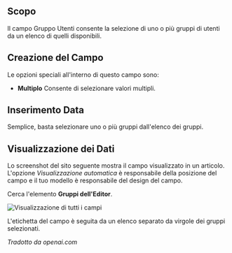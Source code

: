 <!-- Filename: J3.x:Adding_custom_fields/Usergroup_Field / Display title: Campo Gruppo Utenti  -->

## Scopo

Il campo Gruppo Utenti consente la selezione di uno o più gruppi di utenti da un elenco di quelli disponibili.


## Creazione del Campo

Le opzioni speciali all'interno di questo campo sono:

- **Multiplo** Consente di selezionare valori multipli.

## Inserimento Data

Semplice, basta selezionare uno o più gruppi dall'elenco dei gruppi.


## Visualizzazione dei Dati

Lo screenshot del sito seguente mostra il campo visualizzato in un articolo. L'opzione *Visualizzazione automatica* è responsabile della posizione del campo e il tuo modello è responsabile del design del campo.

Cerca l'elemento **Gruppi dell'Editor**.

![Visualizzazione di tutti i campi](../../../en/images/fields/fields-display.png "Visualizzazione dei campi")

L'etichetta del campo è seguita da un elenco separato da virgole dei gruppi selezionati.

*Tradotto da openai.com*

